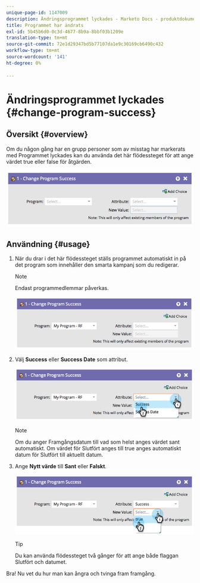 ```yaml
---
unique-page-id: 1147009
description: Ändringsprogrammet lyckades - Marketo Docs - produktdokumentation
title: Programmet har ändrats
exl-id: 5b45b6d0-0c3d-4677-8b9a-8bbf03b1209e
translation-type: tm+mt
source-git-commit: 72e1d29347bd5b77107da1e9c30169cb6490c432
workflow-type: tm+mt
source-wordcount: '141'
ht-degree: 0%

---
```


# Ändringsprogrammet lyckades {#change-program-success}

## Översikt {#overview}

Om du någon gång har en grupp personer som av misstag har markerats med Programmet lyckades kan du använda det här flödessteget för att ange värdet true eller false för åtgärden.

![](assets/image2014-9-22-14-3a45-3a8.png)

## Användning {#usage}

1. När du drar i det här flödessteget ställs programmet automatiskt in på det program som innehåller den smarta kampanj som du redigerar.

   >[!NOTE]
   >
   >Endast programmedlemmar påverkas.

   ![](assets/image2014-9-22-14-3a45-3a35.png)

1. Välj **Success** eller **Success Date** som attribut.

   ![](assets/image2014-9-22-14-3a45-3a39.png)

   >[!NOTE]
   >
   >Om du anger Framgångsdatum till vad som helst anges värdet sant automatiskt. Om värdet för Slutfört anges till true anges automatiskt datum för Slutfört till aktuellt datum.

1. Ange **Nytt värde** till **Sant** eller **Falskt**.

   ![](assets/image2014-9-22-14-3a45-3a55.png)

   >[!TIP]
   >
   >Du kan använda flödessteget två gånger för att ange både flaggan Slutfört och datumet.

Bra! Nu vet du hur man kan ångra och tvinga fram framgång.
